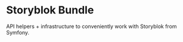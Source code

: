 Storyblok Bundle
================

API helpers + infrastructure to conveniently work with Storyblok from Symfony.
